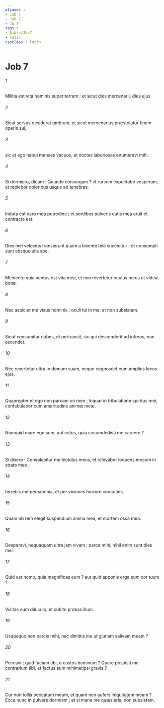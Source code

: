 ```yaml
---
aliases : 
- Job 7
- Job 7
- Jb 7
tags : 
- Bible/Jb/7
- latin
cssclass : latin
---
```


# Job 7

###### 1
Militia est vita hominis super terram ; et sicut dies mercenarii, dies ejus.
###### 2
Sicut servus desiderat umbram, et sicut mercenarius præstolatur finem operis sui,
###### 3
sic et ego habui menses vacuos, et noctes laboriosas enumeravi mihi.
###### 4
Si dormiero, dicam : Quando consurgam ? et rursum expectabo vesperam, et replebor doloribus usque ad tenebras.
###### 5
Induta est caro mea putredine ; et sordibus pulveris cutis mea aruit et contracta est.
###### 6
Dies mei velocius transierunt quam a texente tela succiditur ; et consumpti sunt absque ulla spe.
###### 7
Memento quia ventus est vita mea, et non revertetur oculus meus ut videat bona.
###### 8
Nec aspiciet me visus hominis ; oculi tui in me, et non subsistam.
###### 9
Sicut consumitur nubes, et pertransit, sic qui descenderit ad inferos, non ascendet.
###### 10
Nec revertetur ultra in domum suam, neque cognoscet eum amplius locus ejus.
###### 11
Quapropter et ego non parcam ori meo ; loquar in tribulatione spiritus mei, confabulabor cum amaritudine animæ meæ.
###### 12
Numquid mare ego sum, aut cetus, quia circumdedisti me carcere ?
###### 13
Si dixero : Consolabitur me lectulus meus, et relevabor loquens mecum in strato meo ;
###### 14
terrebis me per somnia, et per visiones horrore concuties.
###### 15
Quam ob rem elegit suspendium anima mea, et mortem ossa mea.
###### 16
Desperavi, nequaquam ultra jam vivam ; parce mihi, nihil enim sunt dies mei.
###### 17
Quid est homo, quia magnificas eum ? aut quid apponis erga eum cor tuum ?
###### 18
Visitas eum diluculo, et subito probas illum.
###### 19
Usquequo non parcis mihi, nec dimittis me ut glutiam salivam meam ?
###### 20
Peccavi ; quid faciam tibi, o custos hominum ? Quare posuisti me contrarium tibi, et factus sum mihimetipsi gravis ?
###### 21
Cur non tollis peccatum meum, et quare non aufers iniquitatem meam ? Ecce nunc in pulvere dormiam ; et si mane me quæsieris, non subsistam.
